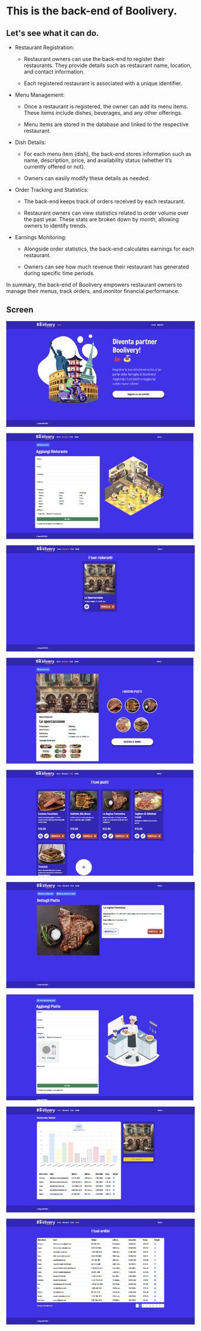 # This is the back-end of Boolivery.

## Let's see what it can do.

-   Restaurant Registration:

    -   Restaurant owners can use the back-end to register their restaurants. They provide details such as restaurant name, location, and contact information.

    -   Each registered restaurant is associated with a unique identifier.

-   Menu Management:

    -   Once a restaurant is registered, the owner can add its menu items. These items include dishes, beverages, and any other offerings.

    -   Menu items are stored in the database and linked to the respective restaurant.

-   Dish Details:

    -   For each menu item (dish), the back-end stores information such as name, description, price, and availability status (whether it’s currently offered or not).

    -   Owners can easily modify these details as needed.

-   Order Tracking and Statistics:

    -   The back-end keeps track of orders received by each restaurant.

    -   Restaurant owners can view statistics related to order volume over the past year. These stats are broken down by month, allowing owners to identify trends.

-   Earnings Monitoring:

    -   Alongside order statistics, the back-end calculates earnings for each restaurant.

    -   Owners can see how much revenue their restaurant has generated during specific time periods.

In summary, the back-end of Boolivery empowers restaurant owners to manage their menus, track orders, and monitor financial performance.

## Screen

![screen](/public/assets/screen1.png)

![screen](/public/assets/screen2.png)

![screen](/public/assets/screen3.png)

![screen](/public/assets/screen4.png)

![screen](/public/assets/screen5.png)

![screen](/public/assets/screen6.png)

![screen](/public/assets/screen7.png)

![screen](/public/assets/screen8.png)

![screen](/public/assets/screen9.png)
